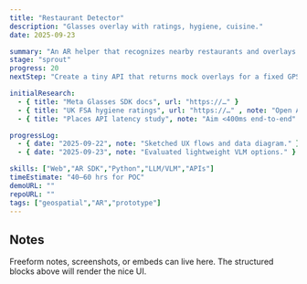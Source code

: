 ```yaml
---
title: "Restaurant Detector"
description: "Glasses overlay with ratings, hygiene, cuisine."
date: 2025-09-23

summary: "An AR helper that recognizes nearby restaurants and overlays reviews, hygiene scores, and cuisine type."
stage: "sprout"
progress: 20
nextStep: "Create a tiny API that returns mock overlays for a fixed GPS bbox."

initialResearch:
  - { title: "Meta Glasses SDK docs", url: "https://…" }
  - { title: "UK FSA hygiene ratings", url: "https://…" , note: "Open API" }
  - { title: "Places API latency study", note: "Aim <400ms end-to-end" }

progressLog:
  - { date: "2025-09-22", note: "Sketched UX flows and data diagram." }
  - { date: "2025-09-23", note: "Evaluated lightweight VLM options." }

skills: ["Web","AR SDK","Python","LLM/VLM","APIs"]
timeEstimate: "40–60 hrs for POC"
demoURL: ""
repoURL: ""
tags: ["geospatial","AR","prototype"]
---
```


## Notes
Freeform notes, screenshots, or embeds can live here. The structured blocks above will render the nice UI.
